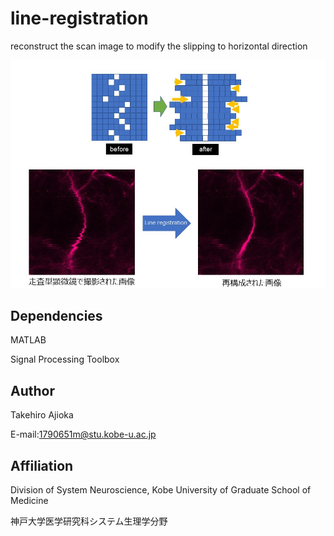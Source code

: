 # line-registration
reconstruct the scan image to modify the slipping to horizontal direction

<img src="doc/figure1.png" width="1000" align="below">


## Dependencies
MATLAB

Signal Processing Toolbox


## Author
Takehiro Ajioka 

E-mail:1790651m@stu.kobe-u.ac.jp

## Affiliation

Division of System Neuroscience, Kobe University of Graduate School of Medicine

神戸大学医学研究科システム生理学分野

